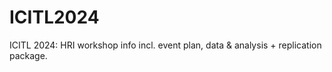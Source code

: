 # ICITL2024
ICITL 2024: HRI workshop info incl. event plan, data &amp; analysis + replication package.
